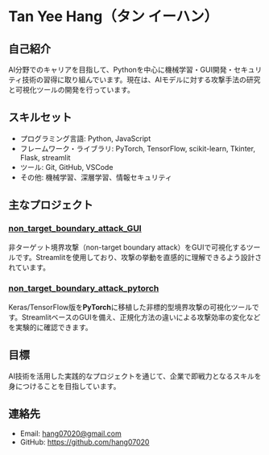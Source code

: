 # Tan Yee Hang（タン イーハン）

## 自己紹介
AI分野でのキャリアを目指して、Pythonを中心に機械学習・GUI開発・セキュリティ技術の習得に取り組んでいます。現在は、AIモデルに対する攻撃手法の研究と可視化ツールの開発を行っています。

## スキルセット
- プログラミング言語: Python, JavaScript
- フレームワーク・ライブラリ: PyTorch, TensorFlow, scikit-learn, Tkinter, Flask, streamlit
- ツール: Git, GitHub, VSCode
- その他: 機械学習、深層学習、情報セキュリティ

## 主なプロジェクト
### [non_target_boundary_attack_GUI](https://github.com/hang07020/non_target_boundary_attack_GUI)  
非ターゲット境界攻撃（non-target boundary attack）をGUIで可視化するツールです。Streamlitを使用しており、攻撃の挙動を直感的に理解できるよう設計されています。  

### [non_target_boundary_attack_pytorch](https://github.com/hang07020/non_target_boundary_attack_pytorch)  
Keras/TensorFlow版を**PyTorch**に移植した非標的型境界攻撃の可視化ツールです。StreamlitベースのGUIを備え、正規化方法の違いによる攻撃効率の変化などを実験的に確認できます。  


## 目標
AI技術を活用した実践的なプロジェクトを通じて、企業で即戦力となるスキルを身につけることを目指しています。

## 連絡先
- Email: hang07020@gmail.com
- GitHub: https://github.com/hang07020
